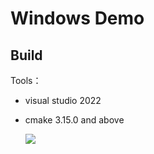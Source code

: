# Windows Demo

## Build

Tools：

- visual studio 2022

- cmake 3.15.0 and above
  
  ![](C:\Users\lengzhiyong-hj\AppData\Roaming\marktext\images\2025-09-17-11-41-51-6c47307a-7702-4f4e-8b4a-83c1abe0102f.jpeg)
